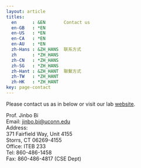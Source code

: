 ```yaml
---
layout: article
titles:
  en      : &EN       Contact us
  en-GB   : *EN
  en-US   : *EN
  en-CA   : *EN
  en-AU   : *EN
  zh-Hans : &ZH_HANS  联系方式
  zh      : *ZH_HANS
  zh-CN   : *ZH_HANS
  zh-SG   : *ZH_HANS
  zh-Hant : &ZH_HANT  聯繫方式
  zh-TW   : *ZH_HANT
  zh-HK   : *ZH_HANT
key: page-contact
---
```


Please contact us as in below or visit our lab [website](https://healthinfo.lab.uconn.edu).

Prof. Jinbo Bi  
Email: jinbo.bi@uconn.edu  
Address:  
371 Fairfield Way, Unit 4155  
Storrs, CT 06269-4155  
Office: ITEB 233  
Tel: 860-486-1458  
Fax: 860-486-4817 (CSE Dept)
